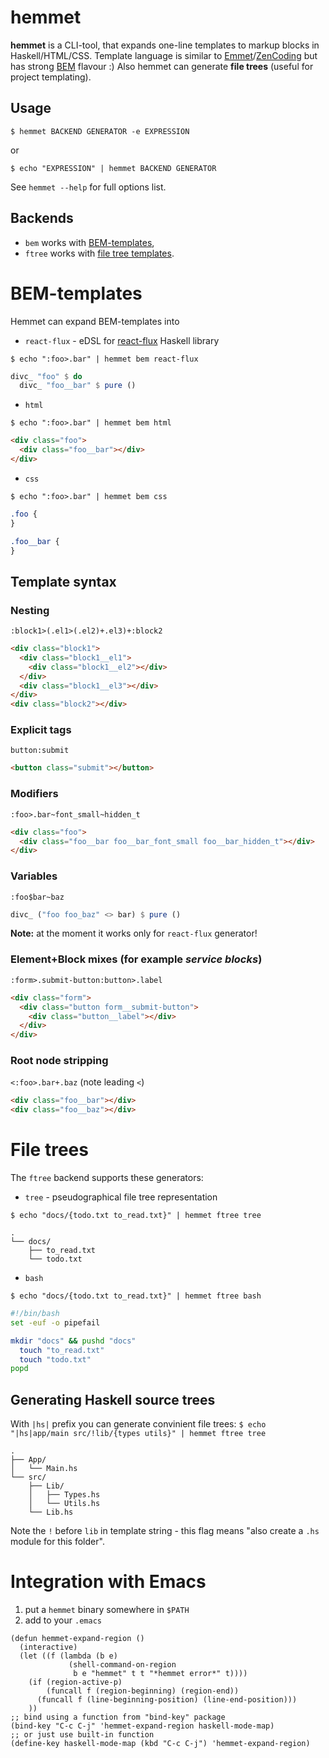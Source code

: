 # hemmet

**hemmet** is a CLI-tool, that expands one-line templates to markup blocks in
Haskell/HTML/CSS. Template language is similar to [Emmet](http://emmet.io/)/[ZenCoding](http://www.456bereastreet.com/archive/200909/write_html_and_css_quicker_with_with_zen_coding/)
but has strong [BEM](https://bem.info/) flavour :) Also hemmet can generate **file trees** (useful for project templating).

## Usage

`$ hemmet BACKEND GENERATOR -e EXPRESSION`

or

`$ echo "EXPRESSION" | hemmet BACKEND GENERATOR`

See `hemmet --help` for full options list.

## Backends

- `bem` works with [BEM-templates](#bem-templates),
- `ftree` works with [file tree templates](#file-trees).

# BEM-templates

Hemmet can expand BEM-templates into

- `react-flux` - eDSL for [react-flux](https://bitbucket.org/s9gf4ult/react-flux) Haskell library

`$ echo ":foo>.bar" | hemmet bem react-flux`
```haskell
divc_ "foo" $ do
  divc_ "foo__bar" $ pure ()
```

- `html`

`$ echo ":foo>.bar" | hemmet bem html`
```html
<div class="foo">
  <div class="foo__bar"></div>
</div>
```

- `css`

`$ echo ":foo>.bar" | hemmet bem css`
```css
.foo {
}

.foo__bar {
}
```

## Template syntax

### Nesting

`:block1>(.el1>(.el2)+.el3)+:block2`

```html
<div class="block1">
  <div class="block1__el1">
    <div class="block1__el2"></div>
  </div>
  <div class="block1__el3"></div>
</div>
<div class="block2"></div>
```

### Explicit tags

`button:submit`

```html
<button class="submit"></button>
```

### Modifiers

`:foo>.bar~font_small~hidden_t`

```html
<div class="foo">
  <div class="foo__bar foo__bar_font_small foo__bar_hidden_t"></div>
</div>
```

### Variables

`:foo$bar~baz`

```haskell
divc_ ("foo foo_baz" <> bar) $ pure ()
```

**Note:** at the moment it works only for `react-flux` generator!

### Element+Block mixes (for example *service blocks*)

`:form>.submit-button:button>.label`

```html
<div class="form">
  <div class="button form__submit-button">
    <div class="button__label"></div>
  </div>
</div>
```

### Root node stripping

`<:foo>.bar+.baz` (note leading `<`)

```html
<div class="foo__bar"></div>
<div class="foo__baz"></div>
```

# File trees

The `ftree` backend supports these generators:

- `tree` - pseudographical file tree representation

`$ echo "docs/{todo.txt to_read.txt}" | hemmet ftree tree`
```
.
└── docs/
    ├── to_read.txt
    └── todo.txt
```

- `bash`

`$ echo "docs/{todo.txt to_read.txt}" | hemmet ftree bash`
```bash
#!/bin/bash
set -euf -o pipefail

mkdir "docs" && pushd "docs"
  touch "to_read.txt"
  touch "todo.txt"
popd
```

## Generating Haskell source trees

With `|hs|` prefix you can generate convinient file trees:
`$ echo "|hs|app/main src/!lib/{types utils}" | hemmet ftree tree`
```
.
├── App/
│   └── Main.hs
└── src/
    ├── Lib/
    │   ├── Types.hs
    │   └── Utils.hs
    └── Lib.hs
```

Note the `!` before `lib` in template string - this flag means "also create a `.hs` module for this folder".

# Integration with Emacs

1. put a `hemmet` binary somewhere in `$PATH`
1. add to your `.emacs`
```elisp
(defun hemmet-expand-region ()
  (interactive)
  (let ((f (lambda (b e)
             (shell-command-on-region
              b e "hemmet" t t "*hemmet error*" t))))
    (if (region-active-p)
        (funcall f (region-beginning) (region-end))
      (funcall f (line-beginning-position) (line-end-position)))
    ))
;; bind using a function from "bind-key" package
(bind-key "C-c C-j" 'hemmet-expand-region haskell-mode-map)
;; or just use built-in function
(define-key haskell-mode-map (kbd "C-c C-j") 'hemmet-expand-region)
```

